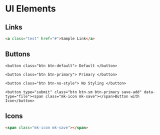# UI Elements

## Links

```html
<a class="test" href="#">Sample Link</a>
```

## Buttons

```html|showSource
<button class="btn btn-default"> Default </button>
```

```html|showSource
<button class="btn btn-primary"> Primary </button>
```

```html|showSource
<button class="btn btn-no-style"> No Styling </button>
```

```html|showSource
<button type="submit" class="btn btn-sm btn-primary save-add" data-type="file"><span class="mk-icon mk-save"></span>Button with Icon</button>
```

## Icons
```html
<span class="mk-icon mk-save"></span>
```

